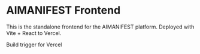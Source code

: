 # AIMANIFEST Frontend

This is the standalone frontend for the AIMANIFEST platform.
Deployed with Vite + React to Vercel.

Build trigger for Vercel
